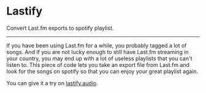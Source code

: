 Lastify
=======

Convert Last.fm exports to spotify playlist.

-------

If you have been using Last.fm for a while, you probably tagged a lot of songs. And if you are not lucky enough to still have Last.fm streaming in your country, you may end up with a lot of useless playlists that you can't listen to. This piece of code lets you take an export file from Last.fm and look for the songs on spotify so that you can enjoy your great playlist again.

You can give it a try on [lastify.audio](http://lastify.audio).